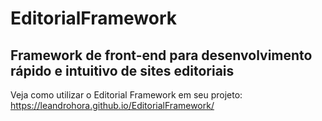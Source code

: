 
# EditorialFramework
## Framework de front-end para desenvolvimento rápido e intuitivo de sites editoriais
Veja como utilizar o Editorial Framework em seu projeto:  https://leandrohora.github.io/EditorialFramework/
